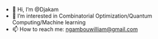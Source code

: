 - 👋 Hi, I’m @Djakam
- 👀 I’m interested in Combinatorial Optimization/Quantum Computing/Machine learning
- 📫 How to reach me: ngambouwilliam@gmail.com

<!---
Djakam/Djakam is a ✨ special ✨ repository because its `README.md` (this file) appears on your GitHub profile.
You can click the Preview link to take a look at your changes.
--->
